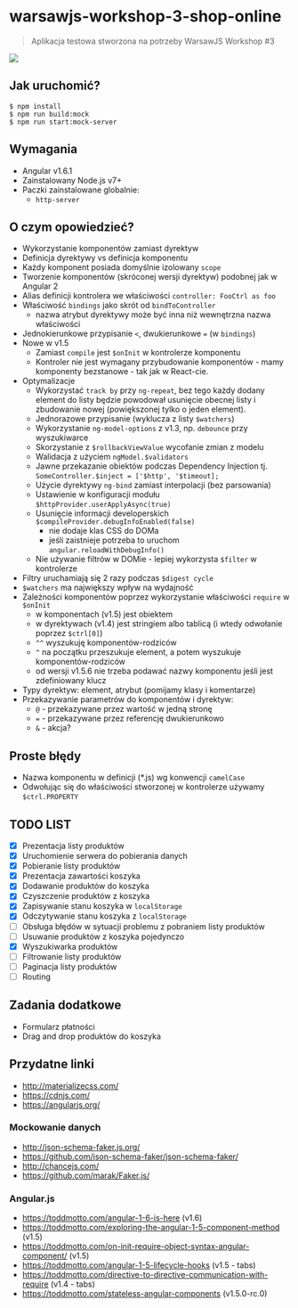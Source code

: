 # warsawjs-workshop-3-shop-online

> Aplikacja testowa stworzona na potrzeby WarsawJS Workshop #3

![](http://warsawjs.com/assets/images/logo/logo-transparent-240x240.png)

## Jak uruchomić?

```
$ npm install
$ npm run build:mock
$ npm run start:mock-server
```

## Wymagania

* Angular v1.6.1
* Zainstalowany Node.js v7+
* Paczki zainstalowane globalnie:
    - `http-server`

## O czym opowiedzieć?

* Wykorzystanie komponentów zamiast dyrektyw
* Definicja dyrektywy vs definicja komponentu
* Każdy komponent posiada domyślnie izolowany `scope`
* Tworzenie komponentów (skróconej wersji dyrektyw) podobnej jak w Angular 2
* Alias definicji kontrolera we właściwości `controller: FooCtrl as foo`
* Właściwość `bindings` jako skrót od `bindToController`
    - nazwa atrybut dyrektywy może być inna niż wewnętrzna nazwa właściwości
* Jednokierunkowe przypisanie `<`, dwukierunkowe `=` (w `bindings`)
* Nowe w v1.5
    * Zamiast `compile` jest `$onInit` w kontrolerze komponentu 
    * Kontroler nie jest wymagany przybudowanie komponentów - mamy komponenty 
    bezstanowe - tak jak w React-cie.
* Optymalizacje
    * Wykorzystać `track by` przy `ng-repeat`, bez tego każdy dodany element 
    do listy będzie powodował usunięcie obecnej listy i zbudowanie nowej 
    (powiększonej tylko o jeden element).
    * Jednorazowe przypisanie (wyklucza z listy `$watchers`)
    * Wykorzystanie `ng-model-options` z v1.3, np. `debounce` przy wyszukiwarce
    * Skorzystanie z `$rollbackViewValue` wycofanie zmian z modelu
    * Walidacja z użyciem `ngModel.$validators`
    * Jawne przekazanie obiektów podczas Dependency Injection tj.
        `SomeController.$inject = ['$http', '$timeout];`
    * Użycie dyrektywy `ng-bind` zamiast interpolacji (bez parsowania)
    * Ustawienie w konfiguracji modułu `$httpProvider.userApplyAsync(true)`
    * Usunięcie informacji developerskich
        `$compileProvider.debugInfoEnabled(false)`
        - nie dodaje klas CSS do DOMa
        - jeśli zaistnieje potrzeba to uruchom `angular.reloadWithDebugInfo()`
    * Nie używanie filtrów w DOMie - lepiej wykorzysta `$filter` w kontrolerze
* Filtry uruchamiają się 2 razy podczas `$digest cycle`
* `$watchers` ma największy wpływ na wydajność
* Zależności komponentów poprzez wykorzystanie właściwości `require` w `$onInit`
    - w komponentach (v1.5) jest obiektem
    - w dyrektywach (v1.4) jest stringiem albo tablicą (i wtedy odwołanie 
    poprzez `$ctrl[0]`)
    - `^^` wyszukuję komponentów-rodziców
    - `^` na początku przeszukuje element, a potem wyszukuje
    komponentów-rodziców
    - od wersji v1.5.6 nie trzeba podawać nazwy komponentu jeśli jest 
    zdefiniowany klucz
* Typy dyrektyw: element, atrybut (pomijamy klasy i komentarze)
* Przekazywanie parametrów do komponentów i dyrektyw:
    - `@` - przekazywane przez wartość w jedną stronę
    - `=` - przekazywane przez referencję dwukierunkowo
    - `&` - akcja?

## Proste błędy

* Nazwa komponentu w definicji (*.js) wg konwencji `camelCase`
* Odwołując się do właściwości stworzonej w kontrolerze używamy `$ctrl.PROPERTY`

## TODO LIST

* [x] Prezentacja listy produktów
* [x] Uruchomienie serwera do pobierania danych
* [x] Pobieranie listy produktów
* [x] Prezentacja zawartości koszyka
* [x] Dodawanie produktów do koszyka
* [x] Czyszczenie produktów z koszyka
* [x] Zapisywanie stanu koszyka w `localStorage`
* [x] Odczytywanie stanu koszyka z `localStorage`
* [ ] Obsługa błędów w sytuacji problemu z pobraniem listy produktów
* [ ] Usuwanie produktów z koszyka pojedynczo
* [x] Wyszukiwarka produktów
* [ ] Filtrowanie listy produktów
* [ ] Paginacja listy produktów
* [ ] Routing

## Zadania dodatkowe

* Formularz płatności
* Drag and drop produktów do koszyka

## Przydatne linki

* http://materializecss.com/
* https://cdnjs.com/
* https://angularjs.org/

### Mockowanie danych

* http://json-schema-faker.js.org/
* https://github.com/json-schema-faker/json-schema-faker/
* http://chancejs.com/
* https://github.com/marak/Faker.js/

### Angular.js

* https://toddmotto.com/angular-1-6-is-here (v1.6)
* https://toddmotto.com/exploring-the-angular-1-5-component-method (v1.5)
* https://toddmotto.com/on-init-require-object-syntax-angular-component/ (v1.5)
* https://toddmotto.com/angular-1-5-lifecycle-hooks (v1.5 - tabs)
* https://toddmotto.com/directive-to-directive-communication-with-require (v1.4 - tabs)
* https://toddmotto.com/stateless-angular-components (v1.5.0-rc.0)
